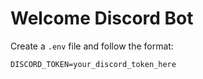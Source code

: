 #  Welcome Discord Bot

Create a `.env` file and follow the format:

```
DISCORD_TOKEN=your_discord_token_here
```